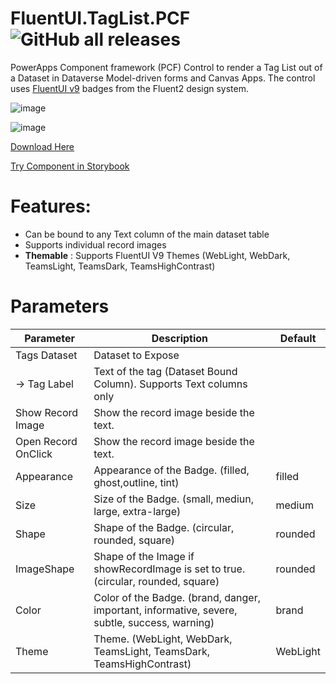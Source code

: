 # FluentUI.TagList.PCF ![GitHub all releases](https://img.shields.io/github/downloads/drivardxrm/FluentUI.TagList.PCF/total?style=plastic)

PowerApps Component framework (PCF) Control to render a Tag List out of a Dataset in Dataverse Model-driven forms and Canvas Apps. 
The control uses [FluentUI v9](https://react.fluentui.dev/) badges from the Fluent2 design system.

![image](https://github.com/drivardxrm/FluentUI.TagList.PCF/assets/38399134/53e5e759-dc00-49c3-a393-c15da513fd73)


![image](https://github.com/drivardxrm/FluentUI.TagList.PCF/assets/38399134/128696ec-6a57-4a73-8334-c4486857387a)


[Download Here](https://github.com/drivardxrm/FluentUI.TagList.PCF/releases/latest)
 
[Try Component in Storybook](https://drivardxrm.github.io/FluentUI.TagList.PCF/)
 
 
# Features:
- Can be bound to any Text column of the main dataset table
- Supports individual record images
- **Themable** : Supports FluentUI V9 Themes (WebLight, WebDark, TeamsLight, TeamsDark, TeamsHighContrast)


# Parameters
| Parameter         | Description                                                                                  | Default     |
|-------------------|----------------------------------------------------------------------------------------------|----------   |
| Tags Dataset  | Dataset to Expose |             |
| -> Tag Label  | Text of the tag (Dataset Bound Column). Supports Text columns only |          |
| Show Record Image  | Show the record image beside the text. |             |
| Open Record OnClick  | Show the record image beside the text. |             |
| Appearance   |  Appearance of the Badge. (filled, ghost,outline, tint)   | filled |
| Size   | Size of the Badge. (small, mediun, large, extra-large) | medium |
| Shape |Shape of the Badge. (circular, rounded, square) |   rounded  |
| ImageShape |Shape of the Image if showRecordImage is set to true. (circular, rounded, square) |   rounded  |
| Color | Color of the Badge. (brand, danger, important, informative, severe, subtle, success, warning) |  brand   |
| Theme | Theme. (WebLight, WebDark, TeamsLight, TeamsDark, TeamsHighContrast) |   WebLight  |


